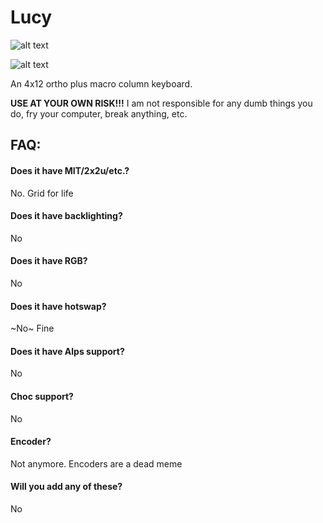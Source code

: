 # Lucy
![alt text](https://github.com/therick0996/lucy/blob/master/01_pcb.jpg)

![alt text](https://github.com/therick0996/lucy/blob/master/02_plate.jpg)

An 4x12 ortho plus macro column keyboard.

**USE AT YOUR OWN RISK!!!** I am not responsible for any dumb things you do, fry your computer, break anything, etc.

## FAQ:
#### Does it have MIT/2x2u/etc.? 
No. Grid for life

#### Does it have backlighting?
No

#### Does it have RGB?
No

#### Does it have hotswap?
~No~ Fine

#### Does it have Alps support?
No

#### Choc support?
No

#### Encoder?
Not anymore. Encoders are a dead meme

#### Will you add any of these?
No